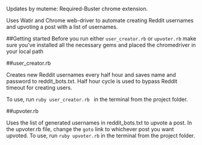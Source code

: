 Updates by muteme:
Required-Buster chrome extension.

Uses Watir and Chrome web-driver to automate creating Reddit usernames and upvoting a post with a list of usernames.


##Getting started
Before you run either ```user_creator.rb``` or ```upvoter.rb``` make sure you've
installed all the necessary gems and placed the chromedriver in your local path

##user_creator.rb

Creates new Reddit usernames every half hour and saves name and password to reddit_bots.txt. Half hour cycle is used to bypass Reddit timeout for creating users.

To use, run ```ruby user_creator.rb ``` in the terminal from the project folder.

##upvoter.rb

Uses the list of generated usernames in reddit_bots.txt to upvote a post. In the
upvoter.rb file, change the ```goto``` link to whichever post you want upvoted.
To use, run ```ruby upvoter.rb``` in the terminal from the project folder.
